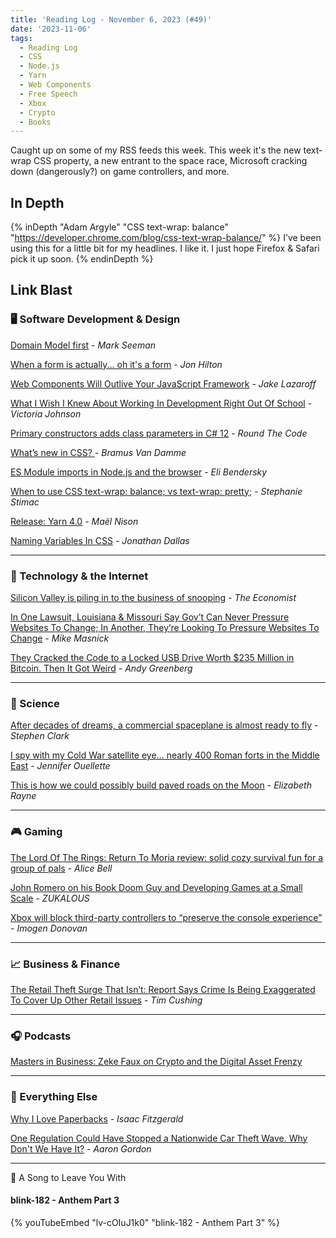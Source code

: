 ```yaml
---
title: 'Reading Log - November 6, 2023 (#49)'
date: '2023-11-06'
tags:
  - Reading Log
  - CSS
  - Node.js
  - Yarn
  - Web Components
  - Free Speech
  - Xbox
  - Crypto
  - Books
---
```


Caught up on some of my RSS feeds this week. This week it's the new text-wrap CSS property, a new entrant to the space race, Microsoft cracking down (dangerously?) on game controllers, and more.
<!-- excerpt -->

## In Depth

{% inDepth "Adam Argyle" "CSS text-wrap: balance" "https://developer.chrome.com/blog/css-text-wrap-balance/" %}
    I’ve been using this for a little bit for my headlines. I like it. I just hope Firefox & Safari pick it up soon.
{% endinDepth %}

## Link Blast

### 🖥 Software Development & Design

[Domain Model first](https://blog.ploeh.dk/2023/10/23/domain-model-first/) - *Mark Seeman*

[When a form is actually... oh it's a form](https://jonhilton.net/blazor-search-page/) - *Jon Hilton*

[Web Components Will Outlive Your JavaScript Framework](https://jakelazaroff.com/words/web-components-will-outlive-your-javascript-framework/) - *Jake Lazaroff*

[What I Wish I Knew About Working In Development Right Out Of School](https://www.smashingmagazine.com/2023/10/beginner-web-development-working-career/) - *Victoria Johnson*

[Primary constructors adds class parameters in C# 12](https://www.roundthecode.com/dotnet-tutorials/primary-constructors-adds-class-parameters-csharp-12) - *Round The Code*

[What’s new in CSS? ](https://www.bram.us/2023/10/13/whats-new-in-css-2022-10-12-frontmania/?ref=web-design-weekly.com) - *Bramus Van Damme*

[ES Module imports in Node.js and the browser](https://eli.thegreenplace.net/2023/es-module-imports-in-nodejs-and-the-browser/) - *Eli Bendersky*

[When to use CSS text-wrap: balance; vs text-wrap: pretty;](https://blog.stephaniestimac.com/posts/2023/10/css-text-wrap/?ref=web-design-weekly.com) - *Stephanie Stimac*

[Release: Yarn 4.0](https://yarnpkg.com/blog/release/4.0) - *Maël Nison*

[Naming Variables In CSS](https://jwdallas.com/posts/namingcssvariables/) - *Jonathan Dallas*

---

### 📡 Technology & the Internet

[Silicon Valley is piling in to the business of snooping](https://www.economist.com/business/2023/11/05/silicon-valley-is-piling-in-to-the-business-of-snooping) - *The Economist*

[In One Lawsuit, Louisiana & Missouri Say Gov’t Can Never Pressure Websites To Change; In Another, They’re Looking To Pressure Websites To Change](https://www.techdirt.com/2023/10/31/in-one-lawsuit-louisiana-in-another-theyre-looking-to-pressure-websites-to-change/) - *Mike Masnick*

[They Cracked the Code to a Locked USB Drive Worth $235 Million in Bitcoin. Then It Got Weird](https://www.wired.com/story/unciphered-ironkey-password-cracking-bitcoin/) - *Andy Greenberg*

---

### 🔬 Science

[After decades of dreams, a commercial spaceplane is almost ready to fly](https://arstechnica.com/space/2023/11/after-decades-of-dreams-a-commercial-spaceplane-is-almost-ready-to-fly/) - *Stephen Clark*

[I spy with my Cold War satellite eye… nearly 400 Roman forts in the Middle East](https://arstechnica.com/science/2023/10/i-spy-with-my-cold-war-satellite-eye-nearly-400-roman-forts-in-the-middle-east/) - *Jennifer Ouellette*

[This is how we could possibly build paved roads on the Moon](https://arstechnica.com/science/2023/10/this-is-how-we-could-possibly-build-paved-roads-on-the-moon/) - *Elizabeth Rayne*

---

### 🎮 Gaming

[The Lord Of The Rings: Return To Moria review: solid cozy survival fun for a group of pals](https://www.rockpapershotgun.com/the-lord-of-the-rings-return-to-moria-review) - *Alice Bell*

[John Romero on his Book Doom Guy and Developing Games at a Small Scale](https://howtomarketagame.com/2023/09/25/john-romero-on-his-book-doom-guy-and-developing-games-at-a-small-scale/) - *ZUKALOUS*

[Xbox will block third-party controllers to “preserve the console experience”](https://www.nme.com/news/gaming-news/xbox-will-block-third-party-controllers-to-preserve-the-console-experience-3525752) - *Imogen Donovan*

---

### 📈 Business & Finance

[The Retail Theft Surge That Isn’t: Report Says Crime Is Being Exaggerated To Cover Up Other Retail Issues](https://www.techdirt.com/2023/10/31/the-retail-theft-surge-that-isnt-report-says-crime-is-being-exaggerated-to-cover-up-other-retail-issues/) - *Tim Cushing*

---

### 🎧 Podcasts

[Masters in Business: Zeke Faux on Crypto and the Digital Asset Frenzy](https://www.bloomberg.com/news/audio/2023-11-02/zeke-faux-on-crypto-and-the-digital-asset-frenzy-podcast)

---

### 🎒 Everything Else

[Why I Love Paperbacks](https://www.esquire.com/entertainment/books/a45686651/why-i-love-paperback-books/) - *Isaac Fitzgerald*

[One Regulation Could Have Stopped a Nationwide Car Theft Wave. Why Don't We Have It?](https://www.vice.com/en/article/7kxdmx/one-regulation-could-have-stopped-a-nationwide-car-theft-wave-why-dont-we-have-it) - *Aaron Gordon*

---

🎵 A Song to Leave You With

#### blink-182 - Anthem Part 3

{% youTubeEmbed "lv-cOIuJ1k0" "blink-182 - Anthem Part 3" %}